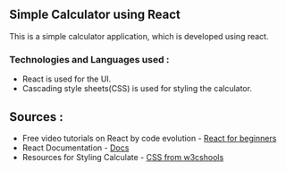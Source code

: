 ## Simple Calculator using React
This is a simple calculator application, which is developed using react.
### Technologies and Languages used :
+ React is used for the UI.
+ Cascading style sheets(CSS) is used for styling the calculator.
## Sources :
+ Free video tutorials on React by code evolution - [React for beginners](https://www.youtube.com/playlist?list=PLC3y8-rFHvwgg3vaYJgHGnModB54rxOk3)
+ React Documentation - [Docs](https://legacy.reactjs.org/docs/getting-started.html)
+ Resources for Styling Calculate - [CSS from w3cshools](https://www.w3schools.com/css/default.asp)

